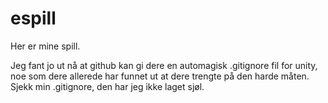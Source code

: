 # espill

Her er mine spill. 

Jeg fant jo ut nå at github kan gi dere en automagisk .gitignore fil for unity, noe som dere allerede har funnet ut at dere trengte på den harde måten. Sjekk min .gitignore, den har jeg ikke laget sjøl.
